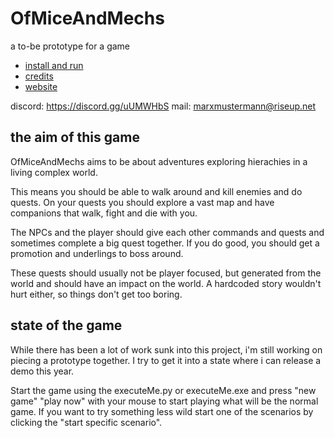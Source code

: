 # OfMiceAndMechs
a to-be prototype for a game

* [install and run](INSTALL.md)
* [credits](CREDITS.md)
* [website](http://ofmiceandmechs.com/)

discord: https://discord.gg/uUMWHbS
mail: marxmustermann@riseup.net

## the aim of this game

OfMiceAndMechs aims to be about adventures exploring hierachies in a living complex world.

This means you should be able to walk around and kill enemies and do quests. On your quests you should explore a vast map and have companions that walk, fight and die with you.

The NPCs and the player should give each other commands and quests and sometimes complete a big quest together. If you do good, you should get a promotion and underlings to boss around.

These quests should usually not be player focused, but generated from the world and should have an impact on the world. A hardcoded story wouldn't hurt either, so things don't get too boring.

## state of the game

While there has been a lot of work sunk into this project, i'm still working on piecing a prototype together. I try to get it into a state where i can release a demo this year.

Start the game using the executeMe.py or executeMe.exe and press "new game" "play now" with your mouse to start playing what will be the normal game. If you want to try something less wild start one of the scenarios by clicking the "start specific scenario".
